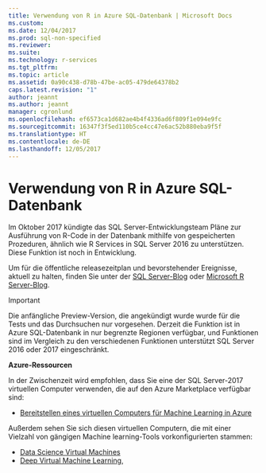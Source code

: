 ```yaml
---
title: Verwendung von R in Azure SQL-Datenbank | Microsoft Docs
ms.custom: 
ms.date: 12/04/2017
ms.prod: sql-non-specified
ms.reviewer: 
ms.suite: 
ms.technology: r-services
ms.tgt_pltfrm: 
ms.topic: article
ms.assetid: 0a90c438-d78b-47be-ac05-479de64378b2
caps.latest.revision: "1"
author: jeannt
ms.author: jeannt
manager: cgronlund
ms.openlocfilehash: ef6573ca1d682ae4b4f4336ad6f809f1e094e9fc
ms.sourcegitcommit: 16347f3f5ed110b5ce4cc47e6ac52b880eba9f5f
ms.translationtype: HT
ms.contentlocale: de-DE
ms.lasthandoff: 12/05/2017
---
```

# <a name="using-r-in-azure-sql-database"></a>Verwendung von R in Azure SQL-Datenbank

Im Oktober 2017 kündigte das SQL Server-Entwicklungsteam Pläne zur Ausführung von R-Code in der Datenbank mithilfe von gespeicherten Prozeduren, ähnlich wie R Services in SQL Server 2016 zu unterstützen. Diese Funktion ist noch in Entwicklung.

Um für die öffentliche releasezeitplan und bevorstehender Ereignisse, aktuell zu halten, finden Sie unter der [SQL Server-Blog](https://blogs.technet.microsoft.com/dataplatforminsider/) oder [Microsoft R Server-Blog](https://blogs.msdn.microsoft.com/rserver/).

> [!IMPORTANT]
> Die anfängliche Preview-Version, die angekündigt wurde wurde für die Tests und das Durchsuchen nur vorgesehen. Derzeit die Funktion ist in Azure SQL-Datenbank in nur begrenzte Regionen verfügbar, und Funktionen sind im Vergleich zu den verschiedenen Funktionen unterstützt SQL Server 2016 oder 2017 eingeschränkt.

**Azure-Ressourcen**

In der Zwischenzeit wird empfohlen, dass Sie eine der SQL Server-2017 virtuellen Computer verwenden, die auf den Azure Marketplace verfügbar sind: 

+ [Bereitstellen eines virtuellen Computers für Machine Learning in Azure](provision-the-r-server-only-sql-server-2016-enterprise-vm-on-azure.md)

Außerdem sehen Sie sich diesen virtuellen Computern, die mit einer Vielzahl von gängigen Machine learning-Tools vorkonfigurierten stammen:

+ [Data Science Virtual Machines](https://docs.microsoft.com/azure/machine-learning/data-science-virtual-machine/overview)
+ [Deep Virtual Machine Learning](https://docs.microsoft.com/azure/machine-learning/data-science-virtual-machine/deep-learning-dsvm-overview), 

